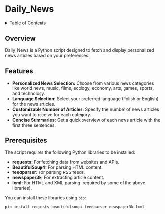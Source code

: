 # Daily_News

<details>
  <summary>Table of Contents</summary>
  <ol>
    <li>
      <a href="#overview">Overview</a>
      <ul>
      <li><a href="#features">Features</a></li>
      </ul>
      <ul>
        <li><a href="#prerequisites">Prerequisites</a></li>
      </ul>
    </li>
  </ol>
</details>

## Overview

Daily_News is a Python script designed to fetch and display personalized news articles based on your preferences.

## Features

* **Personalized News Selection:** Choose from various news categories like world news, music, films, ecology, economy, arts, games, sports, and technology.
* **Language Selection:** Select your preferred language (Polish or English) for the news articles.
* **Customizable Number of Articles:** Specify the number of news articles you want to receive for each category.
* **Concise Summaries:** Get a quick overview of each news article with the first three sentences.

## Prerequisites

The script requires the following Python libraries to be installed:

* **requests:** For fetching data from websites and APIs.
* **BeautifulSoup4:** For parsing HTML content.
* **feedparser:** For parsing RSS feeds.
* **newspaper3k:** For extracting article content.
* **lxml:** For HTML and XML parsing (required by some of the above libraries).

You can install these libraries using `pip`:

```bash
pip install requests beautifulsoup4 feedparser newspaper3k lxml
